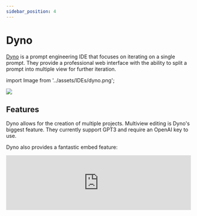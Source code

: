 ```yaml
---
sidebar_position: 4
---
```


# Dyno 

[Dyno](https://trydyno.com/login) is a prompt engineering IDE that
focuses on iterating on a single prompt. They provide a professional web interface
with the ability to split a prompt into multiple view for further iteration.

import Image from '../assets/IDEs/dyno.png';

<div style={{textAlign: 'center'}}>
  <img src={Image} style={{width: "750px"}} />
</div>

## Features

Dyno allows for the creation of multiple projects. Multiview editing is Dyno's
biggest feature. They currently support GPT3 and require an OpenAI key to use.

Dyno also provides a fantastic embed feature:

<iframe src="https://embed.trydyno.com/embed?model=text-davinci-003&promptText=If%20John%20has%205%20pears%2C%20then%20eats%202%2C%20and%20buys%205%20more%2C%20then%20gives%203%20to%20his%20friend%2C%20how%20many%20pears%20does%20he%20have%3F%0A%0ALet's%20think%20step%20by%20step.&response=John%20starts%20with%205%20pears.%20He%20eats%202%20pears%2C%20leaving%20him%20with%203%20pears.%20He%20buys%205%20more%20pears%2C%20giving%20him%20a%20total%20of%208%20pears.%20He%20gives%203%20pears%20to%20his%20friend%2C%20leaving%20him%20with%20only%205%20pears.&maxTokens=256&boxRows=5&uid=f4e70980-25bd-4276-827f-9efb952b9e43" frameBorder="0" style={{overflow:"hidden",width:"100%"}} width="100%" onLoad={e=>{let t=e.currentTarget;window.addEventListener("message",e=>{"frameheight-f4e70980-25bd-4276-827f-9efb952b9e43"==e.data[0]&&(t.height=e.data[1]+"px")},!1)}}></iframe>
